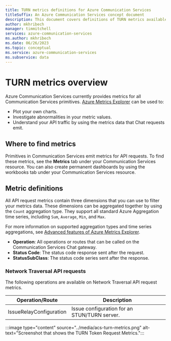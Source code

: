 ```yaml
---
title: TURN metrics definitions for Azure Communication Services
titleSuffix: An Azure Communication Services concept document
description: This document covers definitions of TURN metrics available in the Azure portal.
author: mkhribech
manager: timmitchell
services: azure-communication-services
ms.author: mkhribech
ms.date: 06/26/2023
ms.topic: conceptual
ms.service: azure-communication-services
ms.subservice: data
---
```

# TURN metrics overview

Azure Communication Services currently provides metrics for all Communication Services primitives. [Azure Metrics Explorer](../../../azure-monitor\essentials\metrics-getting-started.md) can be used to:

- Plot your own charts.
- Investigate abnormalities in your metric values.
- Understand your API traffic by using the metrics data that Chat requests emit.

## Where to find metrics

Primitives in Communication Services emit metrics for API requests. To find these metrics, see the **Metrics** tab under your Communication Services resource. You can also create permanent dashboards by using the workbooks tab under your Communication Services resource.

## Metric definitions

All API request metrics contain three dimensions that you can use to filter your metrics data. These dimensions can be aggregated together by using the `Count` aggregation type. They support all standard Azure Aggregation time series, including `Sum`, `Average`, `Min`, and `Max`.

For more information on supported aggregation types and time series aggregations, see [Advanced features of Azure Metrics Explorer](../../../azure-monitor/essentials/metrics-charts.md#aggregation).

- **Operation**: All operations or routes that can be called on the Communication Services Chat gateway.
- **Status Code**: The status code response sent after the request.
- **StatusSubClass**: The status code series sent after the response.

### Network Traversal API requests

The following operations are available on Network Traversal API request metrics.

| Operation/Route    | Description                                                                                    |
| -------------------- | ---------------------------------------------------------------------------------------------- |
| IssueRelayConfiguration       | Issue configuration for an STUN/TURN server. |

:::image type="content" source="../media/acs-turn-metrics.png" alt-text="Screenshot that shows the TURN Token Request Metrics.":::

